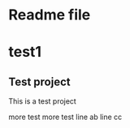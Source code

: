 # Readme file
# test1

Test project
------------
This is a test project

more test
more test
line ab
line cc

